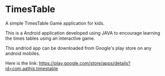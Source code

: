 # TimesTable

A simple TimesTable Game application for kids.

This is a Android application developed using JAVA to encourage learning the times tables using an interactive game.

This andriod app can be downloaded from Google's play store on any android mobiles.

Here is the link:
https://play.google.com/store/apps/details?id=com.aathis.timestable

